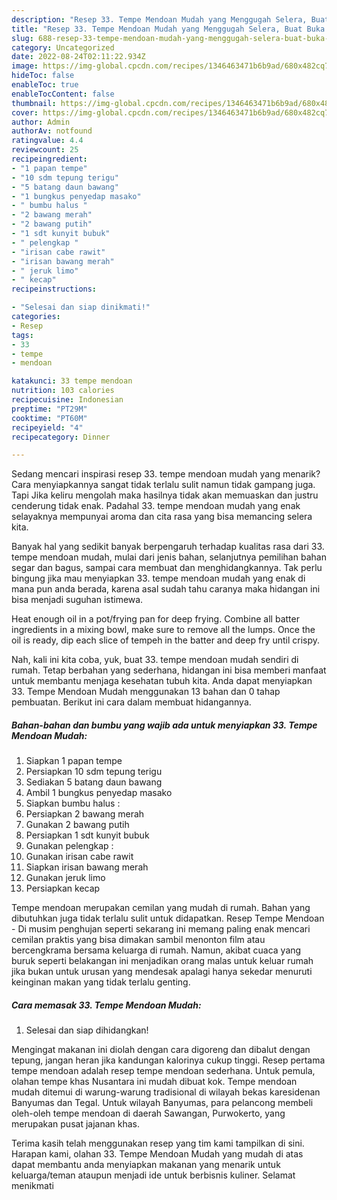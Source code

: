 ```yaml
---
description: "Resep 33. Tempe Mendoan Mudah yang Menggugah Selera, Buat Buka Puasa Lezat Sekali"
title: "Resep 33. Tempe Mendoan Mudah yang Menggugah Selera, Buat Buka Puasa Lezat Sekali"
slug: 688-resep-33-tempe-mendoan-mudah-yang-menggugah-selera-buat-buka-puasa-lezat-sekali
category: Uncategorized
date: 2022-08-24T02:11:22.934Z
image: https://img-global.cpcdn.com/recipes/1346463471b6b9ad/680x482cq70/33-tempe-mendoan-mudah-foto-resep-utama.jpg
hideToc: false
enableToc: true
enableTocContent: false
thumbnail: https://img-global.cpcdn.com/recipes/1346463471b6b9ad/680x482cq70/33-tempe-mendoan-mudah-foto-resep-utama.jpg
cover: https://img-global.cpcdn.com/recipes/1346463471b6b9ad/680x482cq70/33-tempe-mendoan-mudah-foto-resep-utama.jpg
author: Admin
authorAv: notfound
ratingvalue: 4.4
reviewcount: 25
recipeingredient:
- "1 papan tempe"
- "10 sdm tepung terigu"
- "5 batang daun bawang"
- "1 bungkus penyedap masako"
- " bumbu halus "
- "2 bawang merah"
- "2 bawang putih"
- "1 sdt kunyit bubuk"
- " pelengkap "
- "irisan cabe rawit"
- "irisan bawang merah"
- " jeruk limo"
- " kecap"
recipeinstructions:

- "Selesai dan siap dinikmati!"
categories:
- Resep
tags:
- 33
- tempe
- mendoan

katakunci: 33 tempe mendoan 
nutrition: 103 calories
recipecuisine: Indonesian
preptime: "PT29M"
cooktime: "PT60M"
recipeyield: "4"
recipecategory: Dinner

---
```



Sedang mencari inspirasi resep 33. tempe mendoan mudah yang menarik? Cara menyiapkannya sangat tidak terlalu sulit namun tidak gampang juga. Tapi Jika keliru mengolah maka hasilnya tidak akan memuaskan dan justru cenderung tidak enak. Padahal 33. tempe mendoan mudah yang enak selayaknya mempunyai aroma dan cita rasa yang bisa memancing selera kita.


Banyak hal yang sedikit banyak berpengaruh terhadap kualitas rasa dari 33. tempe mendoan mudah, mulai dari jenis bahan, selanjutnya pemilihan bahan segar dan bagus, sampai cara membuat dan menghidangkannya. Tak perlu bingung jika mau menyiapkan 33. tempe mendoan mudah yang enak di mana pun anda berada, karena asal sudah tahu caranya maka hidangan ini bisa menjadi suguhan istimewa.

Heat enough oil in a pot/frying pan for deep frying. Combine all batter ingredients in a mixing bowl, make sure to remove all the lumps. Once the oil is ready, dip each slice of tempeh in the batter and deep fry until crispy.


Nah, kali ini kita coba, yuk, buat 33. tempe mendoan mudah sendiri di rumah. Tetap berbahan yang sederhana, hidangan ini bisa memberi manfaat untuk membantu menjaga kesehatan tubuh kita. Anda dapat menyiapkan 33. Tempe Mendoan Mudah menggunakan 13 bahan dan 0 tahap pembuatan. Berikut ini cara dalam membuat hidangannya.

<!--inarticleads1-->

##### Bahan-bahan dan bumbu yang wajib ada untuk menyiapkan 33. Tempe Mendoan Mudah:

1. Siapkan 1 papan tempe
1. Persiapkan 10 sdm tepung terigu
1. Sediakan 5 batang daun bawang
1. Ambil 1 bungkus penyedap masako
1. Siapkan  bumbu halus :
1. Persiapkan 2 bawang merah
1. Gunakan 2 bawang putih
1. Persiapkan 1 sdt kunyit bubuk
1. Gunakan  pelengkap :
1. Gunakan irisan cabe rawit
1. Siapkan irisan bawang merah
1. Gunakan  jeruk limo
1. Persiapkan  kecap


Tempe mendoan merupakan cemilan yang mudah di rumah. Bahan yang dibutuhkan juga tidak terlalu sulit untuk didapatkan. Resep Tempe Mendoan - Di musim penghujan seperti sekarang ini memang paling enak mencari cemilan praktis yang bisa dimakan sambil menonton film atau bercengkrama bersama keluarga di rumah. Namun, akibat cuaca yang buruk seperti belakangan ini menjadikan orang malas untuk keluar rumah jika bukan untuk urusan yang mendesak apalagi hanya sekedar menuruti keinginan makan yang tidak terlalu genting. 

<!--inarticleads2-->

##### Cara memasak 33. Tempe Mendoan Mudah:


1. Selesai dan siap dihidangkan!

Mengingat makanan ini diolah dengan cara digoreng dan dibalut dengan tepung, jangan heran jika kandungan kalorinya cukup tinggi. Resep pertama tempe mendoan adalah resep tempe mendoan sederhana. Untuk pemula, olahan tempe khas Nusantara ini mudah dibuat kok. Tempe mendoan mudah ditemui di warung-warung tradisional di wilayah bekas karesidenan Banyumas dan Tegal. Untuk wilayah Banyumas, para pelancong membeli oleh-oleh tempe mendoan di daerah Sawangan, Purwokerto, yang merupakan pusat jajanan khas. 

Terima kasih telah menggunakan resep yang tim kami tampilkan di sini. Harapan kami, olahan 33. Tempe Mendoan Mudah yang mudah di atas dapat membantu anda menyiapkan makanan yang menarik untuk keluarga/teman ataupun menjadi ide untuk berbisnis kuliner. Selamat menikmati
